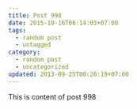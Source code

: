 ```yaml
---
title: Post 998
date: 2015-10-16T06:14:03+07:00
tags:
  - random post
  - untagged
category:
  - random post
  - uncategorized
updated: 2013-09-25T00:26:19+07:00
---
```

This is content of post 998